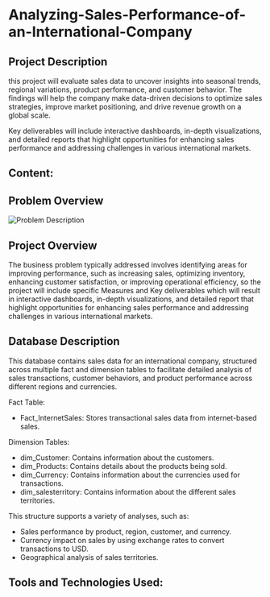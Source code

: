 # Analyzing-Sales-Performance-of-an-International-Company

## Project Description

this project will evaluate sales data to uncover insights into seasonal trends, regional variations, product performance, and customer behavior. The findings will help the company make data-driven decisions to optimize sales strategies, improve market positioning, and drive revenue growth on a global scale.

Key deliverables will include interactive dashboards, in-depth visualizations, and detailed reports that highlight opportunities for enhancing sales performance and addressing challenges in various international markets.

## Content:





## Problem Overview

![Problem Description](https://github.com/user-attachments/assets/220707b5-eb44-48e8-82fd-250bcdc19c47)


## Project Overview

The business problem typically addressed involves identifying areas for improving performance, such as increasing sales, optimizing inventory, enhancing customer satisfaction, or improving operational efficiency, so the project will include specific Measures and Key deliverables which will result in interactive dashboards, in-depth visualizations, and detailed report that highlight opportunities for enhancing sales performance and addressing challenges in various international markets.

## Database Description

This database contains sales data for an international company, structured across multiple fact and dimension tables to facilitate detailed analysis of sales transactions, customer behaviors, and product performance across different regions and currencies.

Fact Table: 
  - Fact_InternetSales: Stores transactional sales data from internet-based sales.

Dimension Tables:
  - dim_Customer: Contains information about the customers.
  - dim_Products: Contains details about the products being sold.
  - dim_Currency: Contains information about the currencies used for transactions.
  - dim_salesterritory: Contains information about the different sales territories.

This structure supports a variety of analyses, such as:

- Sales performance by product, region, customer, and currency.
- Currency impact on sales by using exchange rates to convert transactions to USD.
- Geographical analysis of sales territories.

## Tools and Technologies Used:


